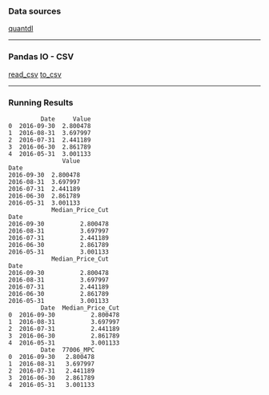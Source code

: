 ### Data sources
[quantdl](https://www.quandl.com)

---
### Pandas IO - CSV
[read_csv](http://pandas.pydata.org/pandas-docs/stable/io.html#io-read-csv-table)
[to_csv](http://pandas.pydata.org/pandas-docs/stable/io.html#io-store-in-csv)

---
### Running Results
```
         Date     Value
0  2016-09-30  2.800478
1  2016-08-31  3.697997
2  2016-07-31  2.441189
3  2016-06-30  2.861789
4  2016-05-31  3.001133
               Value
Date
2016-09-30  2.800478
2016-08-31  3.697997
2016-07-31  2.441189
2016-06-30  2.861789
2016-05-31  3.001133
            Median_Price_Cut
Date
2016-09-30          2.800478
2016-08-31          3.697997
2016-07-31          2.441189
2016-06-30          2.861789
2016-05-31          3.001133
            Median_Price_Cut
Date
2016-09-30          2.800478
2016-08-31          3.697997
2016-07-31          2.441189
2016-06-30          2.861789
2016-05-31          3.001133
         Date  Median_Price_Cut
0  2016-09-30          2.800478
1  2016-08-31          3.697997
2  2016-07-31          2.441189
3  2016-06-30          2.861789
4  2016-05-31          3.001133
         Date  77006_MPC
0  2016-09-30   2.800478
1  2016-08-31   3.697997
2  2016-07-31   2.441189
3  2016-06-30   2.861789
4  2016-05-31   3.001133
```